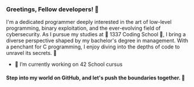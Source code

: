### Greetings, Fellow developers! 👋

I'm a dedicated programmer deeply interested in the art of low-level programming, binary exploitation, and the ever-evolving field of cybersecurity. 
As I pursue my studies at 🌱 1337 Coding School 🌱, I bring a diverse perspective shaped by my bachelor's degree in management. With a penchant for C programming, I enjoy diving into the depths of code to unravel its secrets. 🔭

- 🔭 I’m currently working on 42 School cursus

#### Step into my world on GitHub, and let's push the boundaries together. 👯
<!--
**Mushigarou/Mushigarou** is a ✨ _special_ ✨ repository because its `README.md` (this file) appears on your GitHub profile.

Here are some ideas to get you started:


- 🌱 I’m currently learning ...
- 👯 I’m looking to collaborate on ...
- 🤔 I’m looking for help with ...
- 💬 Ask me about ... 
- 📫 How to reach me: ...
- 😄 Pronouns: ...
- ⚡ Fun fact: ...
-->
